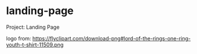 # landing-page

Project: Landing Page

logo from:
https://flyclipart.com/download-png#lord-of-the-rings-one-ring-youth-t-shirt-11509.png
